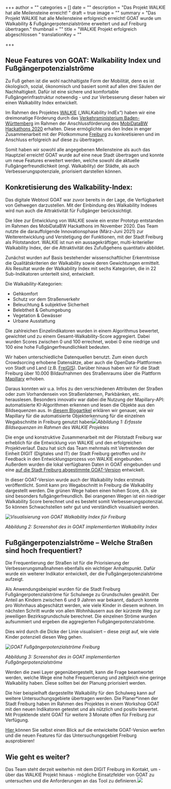 +++
author = ""
categories = []
date = ""
description = "Das Projekt WALKIE hat alle Meilensteine erreicht! "
draft = true
image = ""
summary = "Das Projekt WALKIE hat alle Meilensteine erfolgreich erreicht! GOAT wurde um Walkability & Fußgängerpotenzialströme erweitert und auf Freiburg übertragen."
thumbnail = ""
title = "WALKIE Projekt erfolgreich abgeschlossen "
translationKey = ""

+++
## Neue Features von GOAT: Walkability Index und Fußgängerpotenzialströme

Zu Fuß gehen ist die wohl nachhaltigste Form der Mobilität, denn es ist ökologisch, sozial, ökonomisch und basiert somit auf allen drei Säulen der Nachhaltigkeit. Dafür ist eine sichere und komfortable Fußgängerinfrastruktur notwendig - und zur Verbesserung dieser haben wir einen Walkability Index entwickelt.

Im Rahmen des Projektes [WALKIE](https://plan4better.de/de/posts/2021-04-06-walkability-index/ "WALKIE") („WALKability IndEx“) haben wir eine dreimonatige Förderung durch das [Verkehrsministerium Baden-Württemberg](https://vm.baden-wuerttemberg.de/de/startseite/) im Rahmen der Anschlussförderung des [MobiDataBW Hackathons 2020](https://vm.baden-wuerttemberg.de/de/politik-zukunft/zukunftskonzepte/digitale-mobilitaet/mobidata-bw-hackathon/) erhalten. Diese ermöglichte uns den Index in enger Zusammenarbeit mit der Pilotkommune [Freiburg](https://digital.freiburg.de/) zu konkretisieren und im Anschluss erfolgreich auf diese zu übertragen.

Somit haben wir sowohl alle angegebenen Meilensteine als auch das Hauptziel erreicht! GOAT wurde auf eine neue Stadt übertragen und konnte um neue Features erweitert werden, welche sowohl die aktuelle Fußgängerfreundlichkeit (engl. Walkability) der Städte, als auch Verbesserungspotenziale, priorisiert darstellen können.

## Konkretisierung des Walkability-Index:

Das digitale Webtool GOAT war zuvor bereits in der Lage, die Verfügbarkeit von Gehwegen darzustellen. Mit der Einbindung des Walkability Indexes wird nun auch die Attraktivität für Fußgänger berücksichtigt.

Die Idee zur Entwicklung von WALKIE sowie ein erster Prototyp entstanden im Rahmen des MobiDataBW Hackathons im November 2020. Das Team nutzte die darauffolgende Innovationsphase (März-Juni 2021) zur Weiterentwicklung und Verstetigung der Funktionen, mit der Stadt Freiburg als Pilotstandort. WALKIE ist nun ein aussagekräftiger, multi-kriterieller Walkability Index, der die Attraktivität des Zufußgehens quantitativ abbildet.

Zunächst wurden auf Basis bestehender wissenschaftlicher Erkenntnisse die Qualitätskriterien der Walkability sowie deren Gewichtungen ermittelt. Als Resultat wurde der Walkability Index mit sechs Kategorien, die in 22 Sub-Indikatoren unterteilt sind, entwickelt.

Die Walkability-Kategorien:

* Gehkomfort
* Schutz vor dem Straßenverkehr
* Beleuchtung & subjektive Sicherheit
* Belebtheit & Gehumgebung
* Vegetation & Gewässer
* Urbane Ausstattung

Die zahlreichen Einzelindikatoren wurden in einem Algorithmus bewertet, gewichtet und zu einem Gesamt-Walkability-Score aggregiert. Dabei wurden Scores zwischen 0 und 100 errechnet, wobei 0 eine niedrige und 100 eine hohe Fußgängerfreundlichkeit bedeuten.

Wir haben unterschiedliche Datenquellen benutzt. Zum einen durch Crowdsorcing erhobene Datensätze, aber auch die OpenData-Plattformen von Stadt und Land (z.B. [FreiGIS](https://geoportal.freiburg.de/freigis/)). Darüber hinaus haben wir für die Stadt Freiburg über 10.000 Bildaufnahmen des Straßenraums über die Plattform [Mapillary](https://www.mapillary.com/) erhoben.

Daraus konnten wir u.a. Infos zu den verschiedenen Attributen der Straßen oder zum Vorhandensein von Straßenlaternen, Parkbänken, etc. herauslesen. Besonders innovativ war dabei die Nutzung der Mapillary-API: automatisierte KI-Algorithmen erkennen und lesen die Objekte aus den Bildsequenzen aus. In [diesem Blogartikel](https://plan4better.de/de/posts/2021-15-06-high-quality-data-now-automatic/ "Automatisierte Bilderkennung") erklären wir genauer, wie wir Mapillary für die automatisierte Objekterkennung für die einzelnen Wegabschnitte in Freiburg genutzt haben![](/images/bildsequenzen_freiburg.jpg)_Abbildung 1: Erfasste Bildsequenzen im Rahmen des WALKIE Projektes_

Die enge und konstruktive Zusammenarbeit mit der Pilotstadt Freiburg war erheblich für die Entwicklung von WALKIE und den erfolgreichen Projektverlauf. Dazu hat sich das Team mehrmals mit Vertretenden der Einheit DIGIT (Digitales und IT) der Stadt Freiburg getroffen und ihr Feedback in den Entwicklungsprozess von WALKIE eingebunden. Außerdem wurden die lokal verfügbaren Daten in GOAT eingebunden und eine [auf die Stadt Freiburg abgestimmte GOAT-Version](https://freiburg.open-accessibility.org/) entwickelt.

In dieser GOAT-Version wurde auch der Walkability Index erstmals veröffentlicht. Somit kann pro Wegabschnitt in Freiburg die Walkability dargestellt werden. Die grünen Wege haben einen hohen Score, d.h. sie sind besonders fußgängerfreundlich. Bei orangenen Wegen ist ein niedriger Walkability Score berechnet und es besteht somit Verbesserungspotenzial. So können Schwachstellen sehr gut und verständlich visualisiert werden.

_![Visualisierung von GOAT Walkability Index für Freiburg](/images/bildsequenzen_walkability.jpg "Walkability Index")_

_Abbildung 2: Screenshot des in GOAT implementierten Walkability Index_

## Fußgängerpotenzialströme – Welche Straßen sind hoch frequentiert?

Die Frequentierung der Straßen ist für die Priorisierung der Verbesserungsmaßnahmen ebenfalls ein wichtiger Anhaltspunkt. Dafür wurde ein weiterer Indikator entwickelt, der die Fußgängerpotenzialströme aufzeigt.

Als Anwendungsbeispiel wurden für die Stadt Freiburg Fußgängerpotenzialströme für Schulwege zu Grundschulen gewählt. Der Anteil an Kindern zwischen 6 und 9 Jahren war bekannt, dadurch konnte pro Wohnhaus abgeschätzt werden, wie viele Kinder in diesem wohnen. Im nächsten Schritt wurde von allen Wohnhäusern aus der kürzeste Weg zur jeweiligen Bezirksgrundschule berechnet. Die einzelnen Ströme wurden aufsummiert und ergeben die aggregierten Fußgängerpotenzialströme.

Dies wird durch die Dicke der Linie visualisiert – diese zeigt auf, wie viele Kinder potenziell diesen Weg gehen.

_![GOAT Fußgängerpotenzialströme Freiburg](/images/goat_fussgangerpotenzialstrome.jpg "Fußgängerpotenzialströme")_

_Abbildung 3: Screenshot des in GOAT implementierten Fußgängerpotenzialströme_

Werden die zwei Layer gegenübergestellt, kann die Frage beantwortet werden, welche Wege eine hohe Frequentierung und zeitgleich eine geringe Walkability haben. Diese sollten bei der Planung priorisiert werden.

Die hier beispielhaft dargestellte Walkability für den Schulweg kann auf weitere Untersuchungsgebiete übertragen werden. Die Planer*innen der Stadt Freiburg haben im Rahmen des Projektes in einem Workshop GOAT mit den neuen Indikatoren getestet und als nützlich und positiv bewertet. Mit Projektende steht GOAT für weitere 3 Monate offen für Freiburg zur Verfügung.

[Hier ](https://freiburg.open-accessibility.org/ "GOAT Version Freiburg")können Sie selbst einen Blick auf die entwickelte GOAT-Version werfen und die neuen Features für das Untersuchungsgebiet Freiburg ausprobieren!

## Wie geht es weiter?

Das Team steht derzeit weiterhin mit dem DIGIT Freiburg im Kontakt, um - über das WALKIE Projekt hinaus - mögliche Einsatzfelder von GOAT zu untersuchen und die Anforderungen an das Tool zu definieren.![](/images/hackathon.jpg)